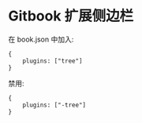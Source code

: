 Gitbook 扩展侧边栏
==============

在 book.json 中加入:

```
{
    plugins: ["tree"]
}
```

禁用:

```
{
    plugins: ["-tree"]
}
```